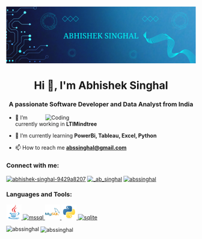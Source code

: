 ![logo](https://github.com/abssinghal/abssinghal/blob/main/Abhishek_SInghal.png)
<h1 align="center">Hi 👋, I'm Abhishek Singhal</h1>
<h3 align="center">A passionate Software Developer and Data Analyst from India</h3>
<img align="right" alt="Coding" width="400" src="https://thumbs.gfycat.com/ExemplaryFairFeline-max-1mb.gif">

- 🔭 I’m currently working in **LTIMindtree**

- 🌱 I’m currently learning **PowerBi, Tableau, Excel, Python**

- 📫 How to reach me **abssinghal@gmail.com**

<h3 align="left">Connect with me:</h3>
<p align="left">
<a href="https://linkedin.com/in/abhishek-singhal-9429a8207" target="blank"><img align="center" src="https://raw.githubusercontent.com/rahuldkjain/github-profile-readme-generator/master/src/images/icons/Social/linked-in-alt.svg" alt="abhishek-singhal-9429a8207" height="30" width="40" /></a>
<a href="https://instagram.com/_ab_singhal" target="blank"><img align="center" src="https://raw.githubusercontent.com/rahuldkjain/github-profile-readme-generator/master/src/images/icons/Social/instagram.svg" alt="_ab_singhal" height="30" width="40" /></a>
<a href="https://www.hackerrank.com/abssinghal" target="blank"><img align="center" src="https://raw.githubusercontent.com/rahuldkjain/github-profile-readme-generator/master/src/images/icons/Social/hackerrank.svg" alt="abssinghal" height="30" width="40" /></a>
</p>

<h3 align="left">Languages and Tools:</h3>
<p align="left"> <a href="https://www.java.com" target="_blank" rel="noreferrer"> <img src="https://raw.githubusercontent.com/devicons/devicon/master/icons/java/java-original.svg" alt="java" width="40" height="40"/> </a> <a href="https://www.microsoft.com/en-us/sql-server" target="_blank" rel="noreferrer"> <img src="https://www.svgrepo.com/show/303229/microsoft-sql-server-logo.svg" alt="mssql" width="40" height="40"/> </a> <a href="https://www.mysql.com/" target="_blank" rel="noreferrer"> <img src="https://raw.githubusercontent.com/devicons/devicon/master/icons/mysql/mysql-original-wordmark.svg" alt="mysql" width="40" height="40"/> </a> <a href="https://www.python.org" target="_blank" rel="noreferrer"> <img src="https://raw.githubusercontent.com/devicons/devicon/master/icons/python/python-original.svg" alt="python" width="40" height="40"/> </a> <a href="https://www.sqlite.org/" target="_blank" rel="noreferrer"> <img src="https://www.vectorlogo.zone/logos/sqlite/sqlite-icon.svg" alt="sqlite" width="40" height="40"/> </a> </p>

<p><img align="left" src="https://github-readme-stats.vercel.app/api/top-langs?username=abssinghal&show_icons=true&locale=en&layout=compact" alt="abssinghal" /></p>

<p>&nbsp;<img align="center" src="https://github-readme-stats.vercel.app/api?username=abssinghal&show_icons=true&locale=en" alt="abssinghal" /></p>
